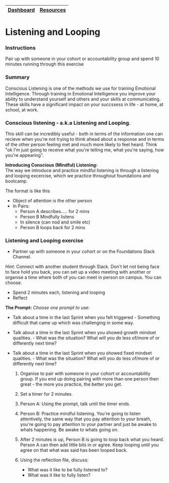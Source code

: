 [Dashboard](../README.md) | [Resources ](README.md) |
------------|----------|

# Listening and Looping

### Instructions 
Pair up with someone in your cohort or accountability group and spend 10 minutes running through this exercise  

### Summary 
Conscious Listening is one of the methods we use for training Emotional Intelligence. Through training in Emotional Intelligence you improve your ability to understand yourself and others and your skills at communicating. These skills have a significant impact on your succssess in life - at home, at school, at work. 

### Conscious listening - a.k.a Listening and Looping. 
This skill can be incredibly useful - both in terms of the information one can recieve when you're not trying to think ahead about a response and in terms of the other person feeling met and much more likely to feel heard. Think "ok I'm just going to receive what you're telling me, what you're saying, how you're appearing". 

__Introducing Conscious (Mindful) Listening:__  
The way we introduce and practice mindful listening is through a listening and looping excercise, which we practice throughout foundations and bootcamp. 

The format is like this 

- Object of attention is the other person  
- In Pairs:   
    - Person A describes….. for 2 mins  
    - Person B Mindfully listens  
    - In silence (can nod and smile etc)  
    - Person B loops back for 2 mins  

### Listening and Looping exercise 

- Partner up with someone in your cohort or on the Foundations Slack Channel. 

_Hint:_ Connect with another student through Slack.  Don't let not being face to face hold you back, you can set up a video meeting with another or organise a time where both of you can meet in person on campus.  You can choose.


- Spend 2 minutes each, listening and looping   
- Reflect  

__The Prompt:__ 
_Choose one prompt to use:_
- Talk about a time in the last Sprint when you felt triggered - Something difficult that came up which was challenging in some way. 

- Talk about a time in the last Sprint when you showed growth mindset qualities.   - What was the situation?  What will you do less of/more of or differently next time?

- Talk about a time in the last Sprint when you showed fixed mindset qualities.   - What was the situation?  What will you do less of/more of or differently next time?


    1. Organise to pair with someone in your cohort or accountability group. If you end up doing pairing with more than one person then great - the more you practice, the better you get. 

    2. Set a timer for 2 minutes.   

    3. Person A: Using the prompt, talk until the timer ends.  

    4. Person B: Practice mindful listening. You're going to listen attentively, the same way that you pay attention to your breath, you're going to pay attention to your partner and just be awake to whats happening. Be awake to whats going on. 
    
    5. After 2 minutes is up, Person B is going to loop back what you heard. Person A can then add little bits in or agree. Keep looping until you agree on that what was said has been looped back.

    6. Using the reflection file, discuss: 
        - What was it like to be fully listened to? 
        - What was it like to fully listen?
